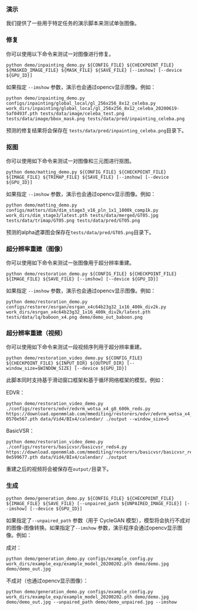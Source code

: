 ### 演示

我们提供了一些用于特定任务的演示脚本来测试单张图像。

### 修复

你可以使用以下命令来测试一对图像进行修复。

```shell
python demo/inpainting_demo.py ${CONFIG_FILE} ${CHECKPOINT_FILE} ${MASKED_IMAGE_FILE} ${MASK_FILE} ${SAVE_FILE} [--imshow] [--device ${GPU_ID}]
```

如果指定 `--imshow`  参数，演示也会通过opencv显示图像。例如：

```shell
python demo/inpainting_demo.py configs/inpainting/global_local/gl_256x256_8x12_celeba.py work_dirs/inpainting/global_local/gl_256x256_8x12_celeba_20200619-5af0493f.pth tests/data/image/celeba_test.png tests/data/image/bbox_mask.png tests/data/pred/inpainting_celeba.png
```

预测的修复结果将会保存在 `tests/data/pred/inpainting_celeba.png`目录下。

### 抠图

你可以使用如下命令来测试一对图像和三元图进行抠图。

```shell
python demo/matting_demo.py ${CONFIG_FILE} ${CHECKPOINT_FILE} ${IMAGE_FILE} ${TRIMAP_FILE} ${SAVE_FILE} [--imshow] [--device ${GPU_ID}]
```

如果指定 `--imshow`  参数，演示也会通过opencv显示图像。例如：

```shell
python demo/matting_demo.py configs/mattors/dim/dim_stage3_v16_pln_1x1_1000k_comp1k.py work_dirs/dim_stage3/latest.pth tests/data/merged/GT05.jpg tests/data/trimap/GT05.png tests/data/pred/GT05.png
```

预测的alpha遮罩图会保存在`tests/data/pred/GT05.png`目录下。

### 超分辨率重建（图像）

你可以使用如下命令来测试一张图像用于超分辨率重建。

```shell
python demo/restoration_demo.py ${CONFIG_FILE} ${CHECKPOINT_FILE} ${IMAGE_FILE} ${SAVE_FILE} [--imshow] [--device ${GPU_ID}]
```

如果指定 `--imshow`  参数，演示也会通过opencv显示图像。例如：

```shell
python demo/restoration_demo.py configs/restorer/esrgan/esrgan_x4c64b23g32_1x16_400k_div2k.py work_dirs/esrgan_x4c64b23g32_1x16_400k_div2k/latest.pth tests/data/lq/baboon_x4.png demo/demo_out_baboon.png
```

### 超分辨率重建（视频）

你可以使用如下命令来测试一段视频序列用于超分辨率重建。

```shell
python demo/restoration_video_demo.py ${CONFIG_FILE} ${CHECKPOINT_FILE} ${INPUT_DIR} ${OUTPUT_DIR} [--window_size=$WINDOW_SIZE] [--device ${GPU_ID}]
```

此脚本同时支持基于滑动窗口框架和基于循环网络框架的模型。例如：

EDVR：

```shell
python demo/restoration_video_demo.py ./configs/restorers/edvr/edvrm_wotsa_x4_g8_600k_reds.py https://download.openmmlab.com/mmediting/restorers/edvr/edvrm_wotsa_x4_8x4_600k_reds_20200522-0570e567.pth data/Vid4/BIx4/calendar/ ./output --window_size=5
```

BasicVSR：

```shell
python demo/restoration_video_demo.py ./configs/restorers/basicvsr/basicvsr_reds4.py https://download.openmmlab.com/mmediting/restorers/basicvsr/basicvsr_reds4_20120409-0e599677.pth data/Vid4/BIx4/calendar/ ./output
```

重建之后的视频将会被保存在`output/`目录下。

### 生成

```shell
python demo/generation_demo.py ${CONFIG_FILE} ${CHECKPOINT_FILE} ${IMAGE_FILE} ${SAVE_FILE} [--unpaired_path ${UNPAIRED_IMAGE_FILE}] [--imshow] [--device ${GPU_ID}]
```

如果指定了`--unpaired_path` 参数（用于 CycleGAN 模型），模型将会执行不成对的图像-图像转换。如果指定了`--imshow` 参数，演示程序会通过opencv显示图像。例如：

成对：

```shell
python demo/generation_demo.py configs/example_config.py work_dirs/example_exp/example_model_20200202.pth demo/demo.jpg demo/demo_out.jpg
```

不成对（也通过opencv显示图像）：

```shell
python demo/generation_demo.py configs/example_config.py work_dirs/example_exp/example_model_20200202.pth demo/demo.jpg demo/demo_out.jpg --unpaired_path demo/demo_unpaired.jpg --imshow
```

